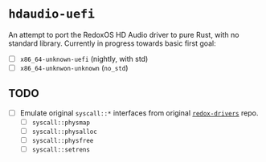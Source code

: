 # `hdaudio-uefi`

An attempt to port the RedoxOS HD Audio driver to pure Rust, with no standard library.
Currently in progress towards basic first goal:

* [ ] `x86_64-unknown-uefi` (nightly, with std)
* [ ] `x86_64-unknwon-unknown` (`no_std`)

## TODO

* [ ] Emulate original `syscall::*` interfaces from original [`redox-drivers`](https://gitlab.redox-os.org/redox-os/drivers) repo.
  * [ ] `syscall::physmap`
  * [ ] `syscall::physalloc`
  * [ ] `syscall::physfree`
  * [ ] `syscall::setrens`
